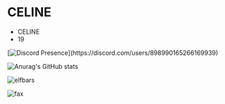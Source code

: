 <h1>CELINE</h1>

- CELINE
- 19

[![Discord Presence](https://lanyard-profile-readme.vercel.app/api/898990165266169939?theme=dark&bg=000000&animated=false&hideDiscrim=true&borderRadius=30px&idleMessage=Chillin%20Just%20Chillin...)](https://discord.com/users/898990165266169939)

![Anurag's GitHub stats](https://github-readme-stats.vercel.app/api?username=californiaworld&count_private=true&show_icons=true&theme=dracula)
<p><img align="center" src="https://github-readme-streak-stats.herokuapp.com/?user=elfbars&" alt="elfbars" /></p>
<img src="https://komarev.com/ghpvc/?username=califroniaworld&color=grey" alt="fax" width="" height="">
